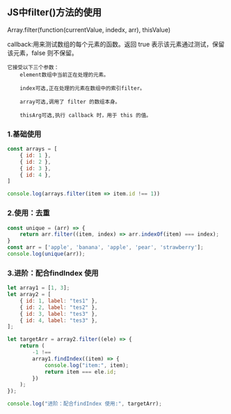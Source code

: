 ## JS中filter()方法的使用
Array.filter(function(currentValue, indedx, arr), thisValue)

callback:用来测试数组的每个元素的函数。返回 true 表示该元素通过测试，保留该元素，false 则不保留。
```
它接受以下三个参数：
    element数组中当前正在处理的元素。

    index可选,正在处理的元素在数组中的索引filter。

    array可选,调用了 filter 的数组本身。

    thisArg可选,执行 callback 时，用于 this 的值。
```
### 1.基础使用
```js
const arrays = [
    { id: 1 },
    { id: 2 },
    { id: 3 },
    { id: 4 },
]

console.log(arrays.filter(item => item.id !== 1))
```


### 2.使用：去重
```js
const unique = (arr) => {
    return arr.filter((item, index) => arr.indexOf(item) === index);
}
const arr = ['apple', 'banana', 'apple', 'pear', 'strawberry'];
console.log(unique(arr));
```

### 3.进阶：配合findIndex 使用
```js
let array1 = [1, 3];
let array2 = [
    { id: 1, label: "tes1" },
    { id: 2, label: "tes2" },
    { id: 3, label: "tes3" },
    { id: 4, label: "tes3" },
];

let targetArr = array2.filter((ele) => {
    return (
        -1 !==
        array1.findIndex((item) => {
            console.log("item:", item);
            return item === ele.id;
        })
    );
});

console.log("进阶：配合findIndex 使用:", targetArr);
```
